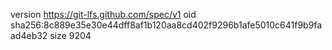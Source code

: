 version https://git-lfs.github.com/spec/v1
oid sha256:8c889e35e30e44dff8af1b120aa8cd402f9296b1afe5010c641f9b9faad4eb32
size 9204
